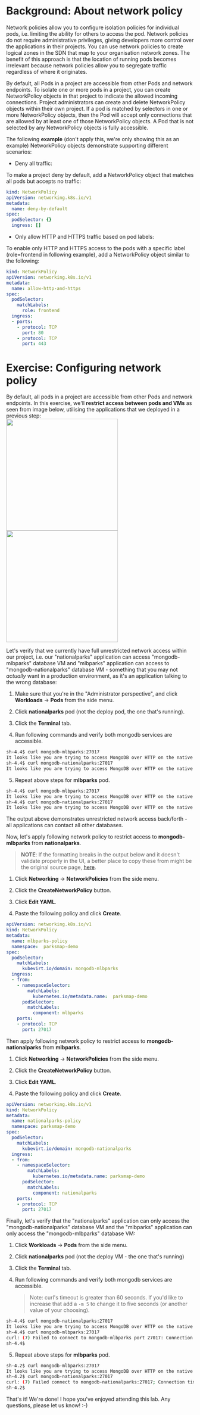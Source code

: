 # Background: About network policy

Network policies allow you to configure isolation policies for individual pods, i.e. limiting the ability for others to access the pod. Network policies do not require administrative privileges, giving developers more control over the applications in their projects. You can use network policies to create logical zones in the SDN that map to your organisation network zones. The benefit of this approach is that the location of running pods becomes irrelevant because network policies allow you to segregate traffic regardless of where it originates. 

By default, all Pods in a project are accessible from other Pods and network endpoints. To isolate one or more pods in a project, you can create NetworkPolicy objects in that project to indicate the allowed incoming connections. Project administrators can create and delete NetworkPolicy objects within their own project. If a pod is matched by selectors in one or more NetworkPolicy objects, then the Pod will accept only connections that are allowed by at least one of those NetworkPolicy objects. A Pod that is not selected by any NetworkPolicy objects is fully accessible.

The following **example** (don't apply this, we're only showing this as an example) NetworkPolicy objects demonstrate supporting different scenarios:
- Deny all traffic:

To make a project deny by default, add a NetworkPolicy object that matches all pods but accepts no traffic:
~~~yml
kind: NetworkPolicy
apiVersion: networking.k8s.io/v1
metadata:
  name: deny-by-default
spec:
  podSelector: {}
  ingress: []
~~~
- Only allow HTTP and HTTPS traffic based on pod labels:

To enable only HTTP and HTTPS access to the pods with a specific label (role=frontend in following example), add a NetworkPolicy object similar to the following:
~~~yml
kind: NetworkPolicy
apiVersion: networking.k8s.io/v1
metadata:
  name: allow-http-and-https
spec:
  podSelector:
    matchLabels:
      role: frontend
  ingress:
  - ports:
    - protocol: TCP
      port: 80
    - protocol: TCP
      port: 443
~~~

# Exercise: Configuring network policy

By default, all pods in a project are accessible from other Pods and network endpoints. In this exercise, we'll **restrict access between pods and VMs** as seen from image below, utilising the applications that we deployed in a previous step:<br>
<img src="img/network-policy-1.png" height=300> 
<img src="img/network-policy-2.png" height=300>

Let's verify that we currently have full unrestricted network access within our project, i.e. our "nationalparks" application can access "mongodb-mlbparks" database VM and "mlbparks" application can access to "mongodb-nationalparks" database VM - something that you may not *actually* want in a production environment, as it's an application talking to the wrong database:

1. Make sure that you're in the "Administrator perspective", and click **Workloads** → **Pods** from the side menu.

2. Click **nationalparks** pod (not the deploy pod, the one that's running).

3. Click the **Terminal** tab.

4. Run following commands and verify both mongodb services are accessible.
~~~bash
sh-4.4$ curl mongodb-mlbparks:27017
It looks like you are trying to access MongoDB over HTTP on the native driver port.
sh-4.4$ curl mongodb-nationalparks:27017
It looks like you are trying to access MongoDB over HTTP on the native driver port.
~~~

5. Repeat above steps for **mlbparks** pod.
~~~bash
sh-4.4$ curl mongodb-mlbparks:27017
It looks like you are trying to access MongoDB over HTTP on the native driver port.
sh-4.4$ curl mongodb-nationalparks:27017
It looks like you are trying to access MongoDB over HTTP on the native driver port.
~~~

The output above demonstrates unrestricted network access back/forth - all applications can contact all other databases.

Now, let's apply following network policy to restrict access to **mongodb-mlbparks** from **nationalparks**.

> **NOTE**: If the formatting breaks in the output below and it doesn't validate properly in the UI, a better place to copy these from might be the original source page, [here](https://github.com/RHFieldProductManagement/ocp4_aio_role_deploy_cnvlab/blob/main/files/lab/workshop/content/micro-segmentation.md).

1. Click **Networking** → **NetworkPolicies** from the side menu.

2. Click the **CreateNetworkPolicy** button.

3. Click **Edit YAML**.

4. Paste the following policy and click **Create**.
~~~yml
apiVersion: networking.k8s.io/v1
kind: NetworkPolicy
metadata:
  name: mlbparks-policy
  namespace:  parksmap-demo
spec:
  podSelector:
    matchLabels:
      kubevirt.io/domain: mongodb-mlbparks
  ingress:
  - from:
    - namespaceSelector:
        matchLabels:
          kubernetes.io/metadata.name:  parksmap-demo
      podSelector:
        matchLabels:
          component: mlbparks
    ports:
    - protocol: TCP
      port: 27017
~~~

Then apply following network policy to restrict access to **mongodb-nationalparks** from **mlbparks**.

1. Click **Networking** → **NetworkPolicies** from the side menu.

2. Click the **CreateNetworkPolicy** button.

3. Click **Edit YAML**.

4. Paste the following policy and click **Create**.

~~~yml
apiVersion: networking.k8s.io/v1
kind: NetworkPolicy
metadata:
  name: nationalparks-policy
  namespace: parksmap-demo
spec:
  podSelector:
    matchLabels:
      kubevirt.io/domain: mongodb-nationalparks
  ingress:
  - from:
    - namespaceSelector:
        matchLabels:
          kubernetes.io/metadata.name: parksmap-demo
      podSelector:
        matchLabels:
          component: nationalparks
    ports:
    - protocol: TCP
      port: 27017
~~~
Finally, let's verify that the "nationalparks" application can only access the "mongodb-nationalparks" database VM and the "mlbparks" application can only access the "mongodb-mlbparks" database VM:

1. Click **Workloads** → **Pods** from the side menu.

2. Click **nationalparks** pod (not the deploy VM - the one that's running)

3. Click the **Terminal** tab.

4. Run following commands and verify both mongodb services are accessible.

   > Note: curl's timeout is greater than 60 seconds. If you'd like to increase that add a `-m 5` to change it to five seconds (or another value of your choosing).
~~~bash
sh-4.4$ curl mongodb-nationalparks:27017
It looks like you are trying to access MongoDB over HTTP on the native driver port.
sh-4.4$ curl mongodb-mlbparks:27017
curl: (7) Failed to connect to mongodb-mlbparks port 27017: Connection timed out
sh-4.4$ 
~~~

5. Repeat above steps for **mlbparks** pod.

```bash
sh-4.2$ curl mongodb-mlbparks:27017
It looks like you are trying to access MongoDB over HTTP on the native driver port.
sh-4.2$ curl mongodb-nationalparks:27017
curl: (7) Failed connect to mongodb-nationalparks:27017; Connection timed out
sh-4.2$ 
```

That's it! We're done! I hope you've enjoyed attending this lab. Any questions, please let us know! :-)
